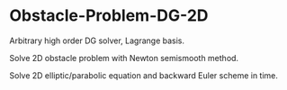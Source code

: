 # Obstacle-Problem-DG-2D

Arbitrary high order DG solver, Lagrange basis.

Solve 2D obstacle problem with Newton semismooth method.

Solve 2D elliptic/parabolic equation and backward Euler scheme in time.

